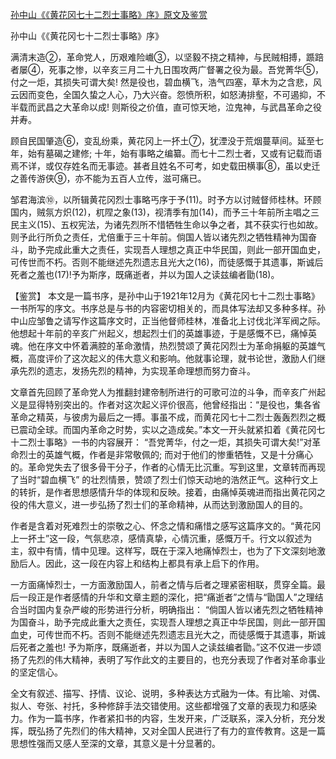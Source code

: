 [孙中山《《黄花冈七十二烈士事略》序》原文及鉴赏](https://www.vrrw.net/wx/10390.html)

孙中山《《黄花冈七十二烈士事略》序》

满清末造②，革命党人，历艰难险巇③，以坚毅不挠之精神，与民贼相搏，踬踣者屡④，死事之惨，以辛亥三月二十九日围攻两广督署之役为最。吾党菁华⑤，付之一炬，其损失可谓大矣! 然是役也，碧血横飞，浩气四塞，草木为之含悲，风云因而变色，全国久蛰之人心，乃大兴奋。怨愤所积，如怒涛排壑，不可遏抑，不半载而武昌之大革命以成! 则斯役之价值，直可惊天地，泣鬼神，与武昌革命之役并寿。

顾自民国肇造⑥，变乱纷乘，黄花冈上一抔土⑦，犹湮没于荒烟蔓草间。延至七年，始有墓碣之建修; 十年，始有事略之编纂。而七十二烈士者，又或有记载而语焉不详，或仅存姓名而无事迹。甚者且姓名不可考，如史载田横事⑧，虽以史迁之善传游侠⑨，亦不能为五百人立传，滋可痛已。

邹君海滨⑩，以所辑黄花冈烈士事略丐序于予(11)。时予方以讨贼督师桂林。环顾国内，贼氛方炽(12)，杌陧之象(13)，视清季有加(14)，而予三十年前所主唱之三民主义(15)、五权宪法，为诸先烈所不惜牺牲生命以争之者，其不获实行也如故。则予此行所负之责任，尤倍重于三十年前。倘国人皆以诸先烈之牺牲精神为国奋斗，助予完成此重大之责任，实现吾人理想之真正中华民国，则此一部开国血史，可传世而不朽。否则不能继述先烈遗志且光大之(16)，而徒感慨于其遗事，斯诚后死者之羞也(17)!予为斯序，既痛逝者，并以为国人之读兹编者勖(18)。



【鉴赏】 本文是一篇书序，是孙中山于1921年12月为《黄花冈七十二烈士事略》一书所写的序文。书序总是与书的内容密切相关的，而具体写法却又多种多样。孙中山应邹鲁之请写作这篇序文时，正当他督师桂林，准备北上讨伐北洋军阀之际。他想起十年前的辛亥广州起义，想起烈士们的英雄事迹，于是感慨不已，痛悼英魂。他在序文中怀着满腔的革命激情，热烈赞颂了黄花冈烈士为革命捐躯的英雄气概，高度评价了这次起义的伟大意义和影响。他就事论理，就书论世，激励人们继承先烈的遗志，发扬先烈的精神，为实现革命理想而努力奋斗。

文章首先回顾了革命党人为推翻封建帝制所进行的可歌可泣的斗争，而辛亥广州起义是显得特别突出的。作者对这次起义评价很高，他曾经指出：“是役也，集各省革命之精英，与彼虏为最后之一搏。事虽不成，而黄花冈七十二烈士轰轰烈烈之概已震动全球。而国内革命之时势，实以之造成矣。”本文一开头就紧扣着《黄花冈七十二烈士事略》一书的内容展开： “吾党菁华，付之一炬，其损失可谓大矣!”对革命烈士的英雄气概，作者是非常敬佩的; 而对于他们的惨重牺牲，又是十分痛心的。革命党失去了很多骨干分子，作者的心情无比沉重。写到这里，文章转而再现了当时“碧血横飞” 的壮烈情景，赞颂了烈士们惊天动地的浩然正气。这种行文上的转折，是作者思想感情升华的体现和反映。接着，由痛悼英魂进而指出黄花冈之役的伟大意义，进一步弘扬了烈士们的革命精神，从而达到激励国人的目的。

作者是含着对死难烈士的崇敬之心、怀念之情和痛惜之感写这篇序文的。“黄花冈上一抔土”这一段，气氛悲凉，感情真挚，心情沉重，感慨万千。行文以叙述为主，叙中有情，情中见理。这样写，既在于深入地痛悼烈士，也为了下文深刻地激励后人。因此，这一段在内容上和结构上都具有承上启下的作用。

一方面痛悼烈士，一方面激励国人，前者之情与后者之理紧密相联，贯穿全篇。最后一段正是作者感情的升华和文章主题的深化，把“痛逝者”之情与“勖国人”之理结合当时国内复杂严峻的形势进行分析，明确指出： “倘国人皆以诸先烈之牺牲精神为国奋斗，助予完成此重大之责任，实现吾人理想之真正中华民国，则此一部开国血史，可传世而不朽。否则不能继述先烈遗志且光大之，而徒感慨于其遗事，斯诚后死者之羞也! 予为斯序，既痛逝者，并以为国人之读兹编者勖。”这不仅进一步颂扬了先烈的伟大精神，表明了写作此文的主要目的，也充分表现了作者对革命事业的坚定信心。

全文有叙述、描写、抒情、议论、说明，多种表达方式融为一体。有比喻、对偶、拟人、夸张、衬托，多种修辞手法交错使用。这些都增强了文章的表现力和感染力。作为一篇书序，作者紧扣书的内容，生发开来，广泛联系，深入分析，充分发挥，既弘扬了先烈们的伟大精神，又对全国人民进行了有力的宣传教育。这是一篇思想性强而又感人至深的文章，其意义是十分显著的。

